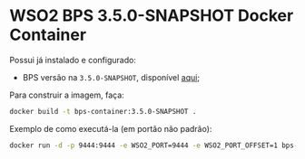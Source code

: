 # WSO2 BPS 3.5.0-SNAPSHOT Docker Container

Possui já instalado e configurado:

* BPS versão na `3.5.0-SNAPSHOT`, disponível [aqui](https://svn.wso2.org/repos/wso2/people/warunaj/releases/bps350/M6/wso2bps-3.5.0-SNAPSHOT.zip);

Para construir a imagem, faça:

```bash
docker build -t bps-container:3.5.0-SNAPSHOT .
```

Exemplo de como executá-la (em portão não padrão):

```bash
docker run -d -p 9444:9444 -e WSO2_PORT=9444 -e WSO2_PORT_OFFSET=1 bps-container:3.5.0-SNAPSHOT
```